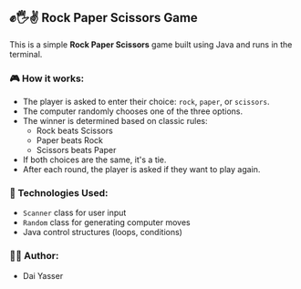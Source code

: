 ## ✊🖐✌ Rock Paper Scissors Game

This is a simple **Rock Paper Scissors** game built using Java and runs in the terminal.

### 🎮 How it works:
- The player is asked to enter their choice: `rock`, `paper`, or `scissors`.
- The computer randomly chooses one of the three options.
- The winner is determined based on classic rules:
  - Rock beats Scissors
  - Paper beats Rock
  - Scissors beats Paper
- If both choices are the same, it's a tie.
- After each round, the player is asked if they want to play again.

### 🔧 Technologies Used:
- `Scanner` class for user input
- `Random` class for generating computer moves
- Java control structures (loops, conditions)

### 🧑‍💻 Author:
- Dai Yasser
